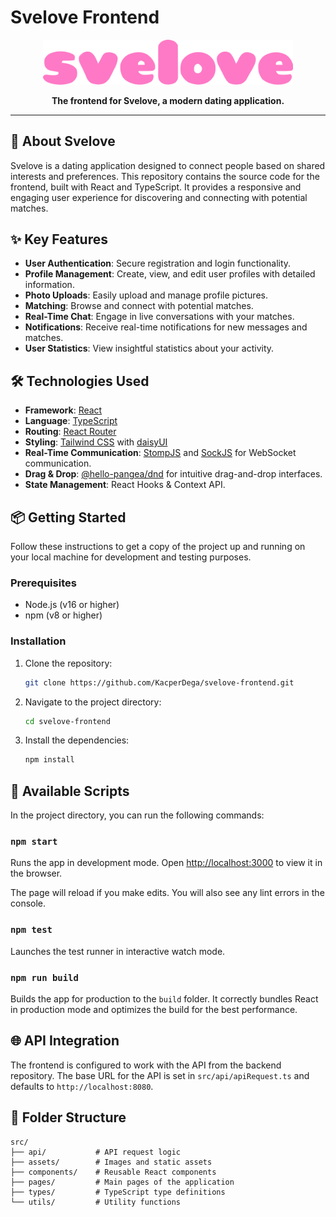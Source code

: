 # Svelove Frontend

<p align="center">
  <img src="src/assets/svelove-logo.svg" alt="Svelove Logo" width="400"/>
</p>

<p align="center">
  <strong>The frontend for Svelove, a modern dating application.</strong>
</p>

---

## 🚀 About Svelove

Svelove is a dating application designed to connect people based on shared interests and preferences. This repository contains the source code for the frontend, built with React and TypeScript. It provides a responsive and engaging user experience for discovering and connecting with potential matches.

## ✨ Key Features

- **User Authentication**: Secure registration and login functionality.
- **Profile Management**: Create, view, and edit user profiles with detailed information.
- **Photo Uploads**: Easily upload and manage profile pictures.
- **Matching**: Browse and connect with potential matches.
- **Real-Time Chat**: Engage in live conversations with your matches.
- **Notifications**: Receive real-time notifications for new messages and matches.
- **User Statistics**: View insightful statistics about your activity.

## 🛠️ Technologies Used

- **Framework**: [React](https://reactjs.org/)
- **Language**: [TypeScript](https://www.typescriptlang.org/)
- **Routing**: [React Router](https://reactrouter.com/)
- **Styling**: [Tailwind CSS](https://tailwindcss.com/) with [daisyUI](https://daisyui.com/)
- **Real-Time Communication**: [StompJS](https://stomp-js.github.io/) and [SockJS](https://github.com/sockjs/sockjs-client) for WebSocket communication.
- **Drag & Drop**: [@hello-pangea/dnd](https://github.com/hello-pangea/dnd) for intuitive drag-and-drop interfaces.
- **State Management**: React Hooks & Context API.

## 📦 Getting Started

Follow these instructions to get a copy of the project up and running on your local machine for development and testing purposes.

### Prerequisites

- Node.js (v16 or higher)
- npm (v8 or higher)

### Installation

1. Clone the repository:
   ```bash
   git clone https://github.com/KacperDega/svelove-frontend.git
   ```
2. Navigate to the project directory:
   ```bash
   cd svelove-frontend
   ```
3. Install the dependencies:
   ```bash
   npm install
   ```

## 📜 Available Scripts

In the project directory, you can run the following commands:

### `npm start`

Runs the app in development mode.
Open [http://localhost:3000](http://localhost:3000) to view it in the browser.

The page will reload if you make edits.
You will also see any lint errors in the console.

### `npm test`

Launches the test runner in interactive watch mode.

### `npm run build`

Builds the app for production to the `build` folder.
It correctly bundles React in production mode and optimizes the build for the best performance.

## 🌐 API Integration

The frontend is configured to work with the API from the backend repository. The base URL for the API is set in `src/api/apiRequest.ts` and defaults to `http://localhost:8080`.

## 📁 Folder Structure

```
src/
├── api/           # API request logic
├── assets/        # Images and static assets
├── components/    # Reusable React components
├── pages/         # Main pages of the application
├── types/         # TypeScript type definitions
└── utils/         # Utility functions
```
